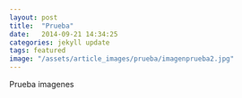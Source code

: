 ```yaml
---
layout: post
title:  "Prueba"
date:   2014-09-21 14:34:25
categories: jekyll update
tags: featured
image: "/assets/article_images/prueba/imagenprueba2.jpg"
---
```


Prueba imagenes